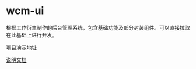 # wcm-ui
根据工作衍生制作的后台管理系统，包含基础功能及部分封装组件。可以直接拉取在此基础上进行开发。

[项目演示地址](https://wangbin3162.github.io/vue-admin-site/)

[说明文档](https://wangbin3162.github.io/vue-admin-doc/)
